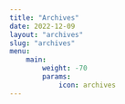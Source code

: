 ```yaml
---
title: "Archives"
date: 2022-12-09
layout: "archives"
slug: "archives"
menu:
    main:
        weight: -70
        params: 
            icon: archives
---
```

